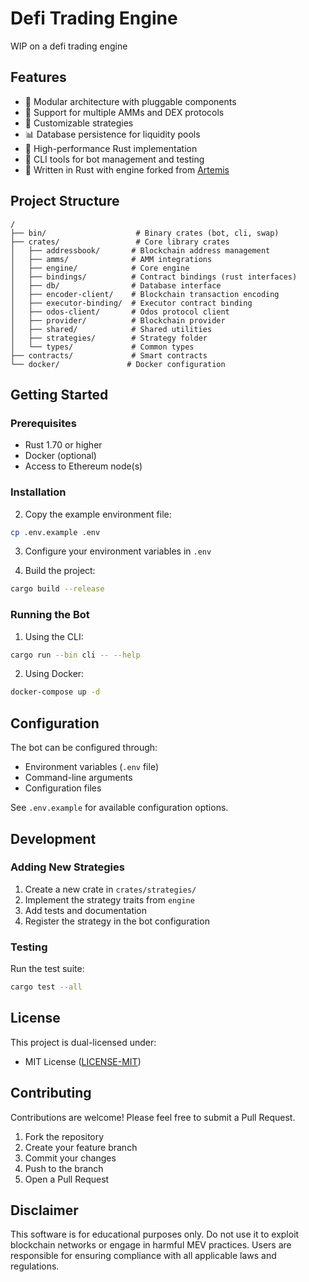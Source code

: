 # Defi Trading Engine

WIP on a defi trading engine

## Features

- 🔌 Modular architecture with pluggable components
- 💱 Support for multiple AMMs and DEX protocols
- 🔄 Customizable strategies
- 📊 Database persistence for liquidity pools
- 🚀 High-performance Rust implementation
- 🤖 CLI tools for bot management and testing
- 🦀 Written in Rust with engine forked from [Artemis](https://github.com/paradigmxyz/artemis)

## Project Structure

```
/
├── bin/                    # Binary crates (bot, cli, swap)
├── crates/                 # Core library crates
│   ├── addressbook/       # Blockchain address management
│   ├── amms/              # AMM integrations
│   ├── engine/            # Core engine
│   ├── bindings/          # Contract bindings (rust interfaces)
│   ├── db/                # Database interface
│   ├── encoder-client/    # Blockchain transaction encoding
│   ├── executor-binding/  # Executor contract binding 
│   ├── odos-client/       # Odos protocol client
│   ├── provider/          # Blockchain provider
│   ├── shared/            # Shared utilities
│   ├── strategies/        # Strategy folder
│   └── types/             # Common types
├── contracts/             # Smart contracts
└── docker/               # Docker configuration
```

## Getting Started

### Prerequisites

- Rust 1.70 or higher
- Docker (optional)
- Access to Ethereum node(s)

### Installation

2. Copy the example environment file:
```bash
cp .env.example .env
```

3. Configure your environment variables in `.env`

4. Build the project:
```bash
cargo build --release
```

### Running the Bot

1. Using the CLI:
```bash
cargo run --bin cli -- --help
```

2. Using Docker:
```bash
docker-compose up -d
```

## Configuration

The bot can be configured through:
- Environment variables (`.env` file)
- Command-line arguments
- Configuration files

See `.env.example` for available configuration options.

## Development

### Adding New Strategies

1. Create a new crate in `crates/strategies/`
2. Implement the strategy traits from `engine`
3. Add tests and documentation
4. Register the strategy in the bot configuration

### Testing

Run the test suite:
```bash
cargo test --all
```

## License

This project is dual-licensed under:
- MIT License ([LICENSE-MIT](LICENSE-MIT))

## Contributing

Contributions are welcome! Please feel free to submit a Pull Request.

1. Fork the repository
2. Create your feature branch
3. Commit your changes
4. Push to the branch
5. Open a Pull Request

## Disclaimer

This software is for educational purposes only. Do not use it to exploit blockchain networks or engage in harmful MEV practices. Users are responsible for ensuring compliance with all applicable laws and regulations. 